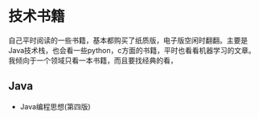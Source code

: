 # 技术书籍
自己平时阅读的一些书籍，基本都购买了纸质版，电子版空闲时翻翻。主要是Java技术栈，也会看一些python，c方面的书籍，平时也看看机器学习的文章。我倾向于一个领域只看一本书籍，而且要找经典的看，

## Java
* Java编程思想(第四版)
